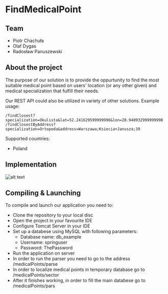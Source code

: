 # FindMedicalPoint
## Team
 - Piotr Chachuła
 - Olaf Dygas
 - Radosław Panuszewski
 
 ## About the project
 The purpose of our solution is to provide the oppurtunity to find the most suitable medical point based on users' location (or any other given) and medical specialization that fulfill their needs.
 
 Our REST API could also be utilized in variety of other solutions. 
 Example usage:
 ```
 /findClosest?specialization=Okulista&lat=52.241629599999996&lon=20.940932999999998
 /findClosestByAddress?specialization=Ortopeda&address=Warszawa;Ksiecia+Janusza;39
 ```
 Supported countries:
 - Poland
 
 ## Implementation
 ![alt text](https://imageshack.com/a/img923/5241/0mlV8p.png)
 
 ## Compiling & Launching
 To compile and launch our application you need to:
 - Clone the repository to your local disc
 - Open the project in your favourite IDE
 - Configure Tomcat Server in your IDE
 - Set up a databese using MySQL with following parameters:
      - Database name: db_example
      - Username: springuser
      - Password: ThePassword 
 - Run the application on server
 - In order to run the parser you need to go to the address /medicalPoints/parse
 - In order to localize medical points in temporary database go to /medicalPoints/sector
 - After it finishes working, in order to fill the main databese go to /medicalPoints/pars
 

